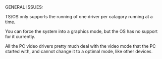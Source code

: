 GENERAL ISSUES:

TS/OS only supports the running of one driver per catagory running at a time.

You can force the system into a graphics mode, but the OS has no support for it currently.

All the PC video drivers pretty much deal with the video mode that the PC started with, and cannot change it to a optimal mode, like other devices.
